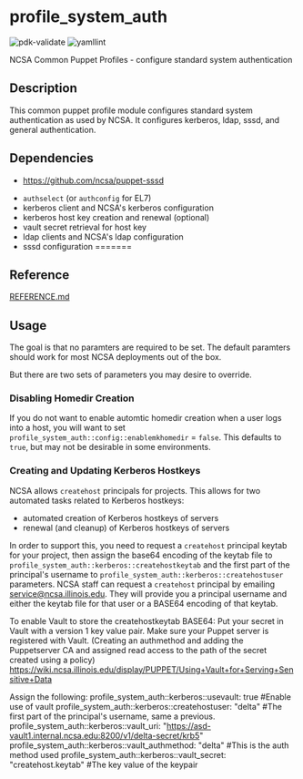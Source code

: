 # profile_system_auth

![pdk-validate](https://github.com/ncsa/puppet-profile_system_auth/workflows/pdk-validate/badge.svg)
![yamllint](https://github.com/ncsa/puppet-profile_system_auth/workflows/yamllint/badge.svg)

NCSA Common Puppet Profiles - configure standard system authentication


## Description

This common puppet profile module configures standard system authentication as
used by NCSA. It configures kerberos, ldap, sssd, and general authentication.


## Dependencies
- https://github.com/ncsa/puppet-sssd


* `authselect` (or `authconfig` for EL7)
* kerberos client and NCSA's kerberos configuration
* kerberos host key creation and renewal (optional)
* vault secret retrieval for host key
* ldap clients and NCSA's ldap configuration
* sssd configuration
=======
## Reference

[REFERENCE.md](REFERENCE.md)


## Usage

The goal is that no paramters are required to be set. The default paramters should work for most NCSA deployments out of the box.

But there are two sets of parameters you may desire to override.

### Disabling Homedir Creation

If you do not want to enable automtic homedir creation when a user logs into a host, you will want to set `profile_system_auth::config::enablemkhomedir` = `false`. This defaults to `true`, but may not be desirable in some environments.

### Creating and Updating Kerberos Hostkeys

NCSA allows `createhost` principals for projects. This allows for two automated tasks related to Kerberos hostkeys:
- automated creation of Kerberos hostkeys of servers
- renewal (and cleanup) of Kerberos hostkeys of servers

In order to support this, you need to request a `createhost` principal keytab for your project, then assign the base64 encoding of the keytab file to `profile_system_auth::kerberos::createhostkeytab` and the first part of the principal's username to `profile_system_auth::kerberos::createhostuser` parameters. NCSA staff can request a `createhost` principal by emailing service@ncsa.illinois.edu. They will provide you a principal username and either the keytab file for that user or a BASE64 encoding of that keytab.


To enable Vault to store the createhostkeytab BASE64:
Put your secret in Vault with a version 1 key value pair.
Make sure your Puppet server is registered with Vault. (Creating an authmethod and adding the Puppetserver CA and assigned read access to the path of the secret created using a policy)
https://wiki.ncsa.illinois.edu/display/PUPPET/Using+Vault+for+Serving+Sensitive+Data

Assign the following:
profile_system_auth::kerberos::usevault: true #Enable use of vault
profile_system_auth::kerberos::createhostuser: "delta" #The first part of the principal's username, same a previous.
profile_system_auth::kerberos::vault_uri: "https://asd-vault1.internal.ncsa.edu:8200/v1/delta-secret/krb5"
profile_system_auth::kerberos::vault_authmethod: "delta" #This is the auth method used
profile_system_auth::kerberos::vault_secret: "createhost.keytab" #The key value of the keypair
